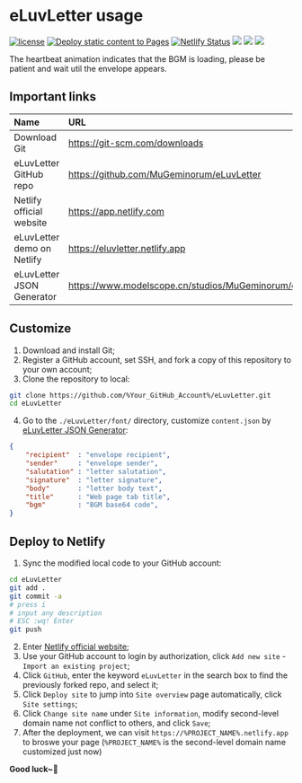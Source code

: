 # eLuvLetter usage
[![license](https://img.shields.io/github/license/MuGeminorum/eLuvLetter.svg)](https://github.com/MuGeminorum/eLuvLetter/blob/master/LICENSE)
[![Deploy static content to Pages](https://github.com/MuGeminorum/eLuvLetter/actions/workflows/static.yml/badge.svg?branch=main)](https://github.com/MuGeminorum/eLuvLetter/actions/workflows/static.yml)
[![Netlify Status](https://api.netlify.com/api/v1/badges/712880d1-1b1f-4500-a50f-16433c31d130/deploy-status)](https://app.netlify.com/sites/eluvletter/deploys)
[![](https://img.shields.io/badge/bilibili-BV1DV4y1c77c-fc8bab.svg)](https://www.bilibili.com/video/BV1DV4y1c77c)
[![](https://img.shields.io/badge/ModelScope-eluvletter_JSON_Generator-624aff.svg)](https://www.modelscope.cn/studios/MuGeminorum/eluvletter)
[![](https://img.shields.io/badge/cnblog-16617269-e33e06.svg)](https://www.cnblogs.com/MuGeminorum/p/16617269.html)

The heartbeat animation indicates that the BGM is loading, please be patient and wait util the envelope appears.

## Important links
| Name                       | URL                                                        |
| :------------------------- | :--------------------------------------------------------- |
| Download Git               | <https://git-scm.com/downloads>                            |
| eLuvLetter GitHub repo     | <https://github.com/MuGeminorum/eLuvLetter>                |
| Netlify official website   | <https://app.netlify.com>                                  |
| eLuvLetter demo on Netlify | <https://eluvletter.netlify.app>                           |
| eLuvLetter JSON Generator  | <https://www.modelscope.cn/studios/MuGeminorum/eluvletter> |

## Customize
1. Download and install Git;
2. Register a GitHub account, set SSH, and fork a copy of this repository to your own account;
3. Clone the repository to local:
```bash
git clone https://github.com/%Your_GitHub_Account%/eLuvLetter.git
cd eLuvLetter
```
4. Go to the `./eLuvLetter/font/` directory, customize `content.json` by [eLuvLetter JSON Generator](https://www.modelscope.cn/studios/MuGeminorum/eluvletter):
```json
{
    "recipient"  : "envelope recipient",
    "sender"     : "envelope sender",
    "salutation" : "letter salutation",
    "signature"  : "letter signature",
    "body"       : "letter body text",
    "title"      : "Web page tab title",
    "bgm"        : "BGM base64 code",
}
```

## Deploy to Netlify
1. Sync the modified local code to your GitHub account:
```bash
cd eLuvLetter
git add .
git commit -a
# press i
# input any description
# ESC :wq! Enter
git push
```
2. Enter [Netlify official website](https://app.netlify.com);
3. Use your GitHub account to login by authorization, click `Add new site` - `Import an existing project`;
4. Click `GitHub`, enter the keyword `eLuvLetter` in the search box to find the previously forked repo, and select it;
5. Click `Deploy site` to jump into `Site overview` page automatically, click `Site settings`;
6. Click `Change site name` under `Site information`, modify second-level domain name not conflict to others, and click `Save`;
7. After the deployment, we can visit `https://%PROJECT_NAME%.netlify.app` to broswe your page (`%PROJECT_NAME%` is the second-level domain name customized just now)

**Good luck~💖**
